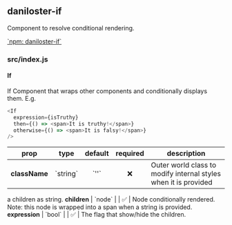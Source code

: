 ## daniloster-if

Component to resolve conditional rendering.

[\`npm: daniloster-if\`](https://www.npmjs.com/package/daniloster-if)


### src/index.js

#### If

If
Component that wraps other components and conditionally displays them.
E.g.
```js
<If
  expression={isTruthy}
  then={() => <span>It is truthy!</span>}
  otherwise={() => <span>It is falsy!</span>}
/>
```

prop | type | default | required | description
---- | :----: | :-------: | :--------: | -----------
**className** | \`string\` | \`''\` | :x: | Outer world class to modify internal styles when it is provided
a children as string.
**children** | \`node\` |  | :white_check_mark: | Node conditionally rendered. Note: this node is wrapped into
a span when a string is provided.
**expression** | \`bool\` |  | :white_check_mark: | The flag that show/hide the children.

